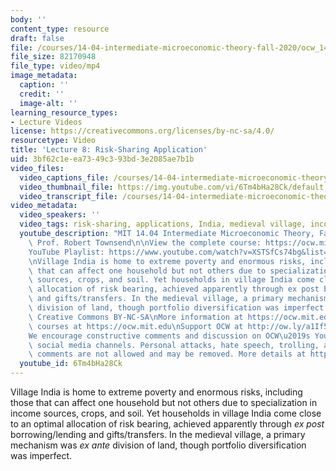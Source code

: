 ```yaml
---
body: ''
content_type: resource
draft: false
file: /courses/14-04-intermediate-microeconomic-theory-fall-2020/ocw_1404_lecture08_2020oct01_360p_16_9.mp4
file_size: 82170948
file_type: video/mp4
image_metadata:
  caption: ''
  credit: ''
  image-alt: ''
learning_resource_types:
- Lecture Videos
license: https://creativecommons.org/licenses/by-nc-sa/4.0/
resourcetype: Video
title: 'Lecture 8: Risk-Sharing Application'
uid: 3bf62c1e-ea73-49c3-93bd-3e2085ae7b1b
video_files:
  video_captions_file: /courses/14-04-intermediate-microeconomic-theory-fall-2020/1-Fl4eA5dZngcqSV_zrY6qvm-QdcdTeEo_transcript.webvtt
  video_thumbnail_file: https://img.youtube.com/vi/6Tm4bHa28Ck/default.jpg
  video_transcript_file: /courses/14-04-intermediate-microeconomic-theory-fall-2020/1-Fl4eA5dZngcqSV_zrY6qvm-QdcdTeEo_transcript.pdf
video_metadata:
  video_speakers: ''
  video_tags: risk-sharing, applications, India, medieval village, income, land
  youtube_description: "MIT 14.04 Intermediate Microeconomic Theory, Fall 2020\nInstructor:\
    \ Prof. Robert Townsend\n\nView the complete course: https://ocw.mit.edu/courses/14-04-intermediate-microeconomic-theory-fall-2020/\n\
    YouTube Playlist: https://www.youtube.com/watch?v=XSTSfCs74bg&list=PLUl4u3cNGP63wnrKge9vllow3Y2OOOKqF\n\
    \nVillage India is home to extreme poverty and enormous risks, including those\
    \ that can affect one household but not others due to specialization in income\
    \ sources, crops, and soil. Yet households in village India come close to an optimal\
    \ allocation of risk bearing, achieved apparently through ex post borrowing/lending\
    \ and gifts/transfers. In the medieval village, a primary mechanism was ex ante\
    \ division of land, though portfolio diversification was imperfect.\n\nLicense:\
    \ Creative Commons BY-NC-SA\nMore information at https://ocw.mit.edu/terms\nMore\
    \ courses at https://ocw.mit.edu\nSupport OCW at http://ow.ly/a1If50zVRlQ\n\n\
    We encourage constructive comments and discussion on OCW\u2019s YouTube and other\
    \ social media channels. Personal attacks, hate speech, trolling, and inappropriate\
    \ comments are not allowed and may be removed. More details at https://ocw.mit.edu/comments."
  youtube_id: 6Tm4bHa28Ck
---
```

Village India is home to extreme poverty and enormous risks, including those that can affect one household but not others due to specialization in income sources, crops, and soil. Yet households in village India come close to an optimal allocation of risk bearing, achieved apparently through *ex post* borrowing/lending and gifts/transfers. In the medieval village, a primary mechanism was *ex ante* division of land, though portfolio diversification was imperfect.